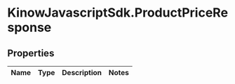 # KinowJavascriptSdk.ProductPriceResponse

## Properties
Name | Type | Description | Notes
------------ | ------------- | ------------- | -------------



